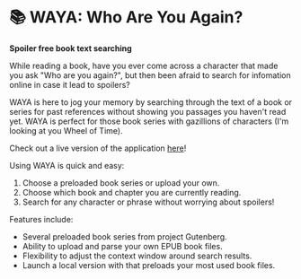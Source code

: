 # 📚 WAYA: Who Are You Again?
**Spoiler free book text searching**

While reading a book, have you ever come across a character that made you ask "Who are you again?", but then been afraid to search for infomation online in case it lead to spoilers?

WAYA is here to jog your memory by searching through the text of a book or series for past references without showing you passages you haven't read yet. WAYA is perfect for those book series with gazillions of characters (I'm looking at you Wheel of Time). 

Check out a live version of the application [here](https://elansegarra-waya-waya-9tlbj4.streamlitapp.com/)!

Using WAYA is quick and easy:
 1. Choose a preloaded book series or upload your own.
 2. Choose which book and chapter you are currently reading.
 3. Search for any character or phrase without worrying about spoilers!

Features include:
 - Several preloaded book series from project Gutenberg.
 - Ability to upload and parse your own EPUB book files.
 - Flexibility to adjust the context window around search results.
 - Launch a local version with that preloads your most used book files.

